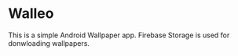 # Walleo

This is a simple Android Wallpaper app. Firebase Storage is used for donwloading wallpapers.
